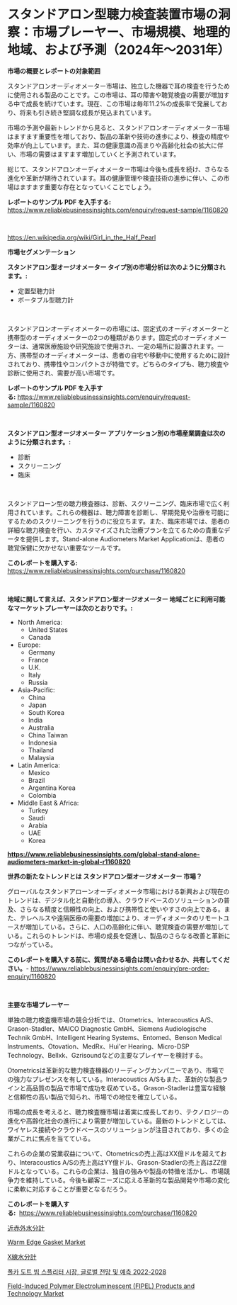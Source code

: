 <p><h1>スタンドアロン型聴力検査装置市場の洞察：市場プレーヤー、市場規模、地理的地域、および予測（2024年〜2031年）</h1></p><p><strong>市場の概要とレポートの対象範囲</strong></p>
<p><p>スタンドアロンオーディオメーター市場は、独立した機器で耳の検査を行うために使用される製品のことです。この市場は、耳の障害や聴覚検査の需要が増加する中で成長を続けています。現在、この市場は毎年11.2%の成長率で発展しており、将来も引き続き堅調な成長が見込まれています。</p><p>市場の予測や最新トレンドから見ると、スタンドアロンオーディオメーター市場はますます重要性を増しており、製品の革新や技術の進歩により、検査の精度や効率が向上しています。また、耳の健康意識の高まりや高齢化社会の拡大に伴い、市場の需要はますます増加していくと予測されています。</p><p>総じて、スタンドアロンオーディオメーター市場は今後も成長を続け、さらなる進化や革新が期待されています。耳の健康管理や検査技術の進歩に伴い、この市場はますます重要な存在となっていくことでしょう。</p></p>
<p><strong>レポートのサンプル PDF を入手する:</strong> <a href="https://www.reliablebusinessinsights.com/enquiry/request-sample/1160820">https://www.reliablebusinessinsights.com/enquiry/request-sample/1160820</a></p>
<p>&nbsp;</p>
<p><a href="https://en.wikipedia.org/wiki/Girl_in_the_Half_Pearl">https://en.wikipedia.org/wiki/Girl_in_the_Half_Pearl</a></p>
<p><strong>市場セグメンテーション</strong></p>
<p><strong>スタンドアロン型オージオメーター タイプ別の市場分析は次のように分類されます。:</strong></p>
<p><ul><li>定置型聴力計</li><li>ポータブル型聴力計</li></ul></p>
<p>&nbsp;</p>
<p><p>スタンドアロンオーディオメーターの市場には、固定式のオーディオメーターと携帯型のオーディオメーターの2つの種類があります。固定式のオーディオメーターは、通常医療施設や研究施設で使用され、一定の場所に設置されます。一方、携帯型のオーディオメーターは、患者の自宅や移動中に使用するために設計されており、携帯性やコンパクトさが特徴です。どちらのタイプも、聴力検査や診断に使用され、需要が高い市場です。</p></p>
<p><strong>レポートのサンプル PDF を入手する:</strong>&nbsp;<a href="https://www.reliablebusinessinsights.com/enquiry/request-sample/1160820">https://www.reliablebusinessinsights.com/enquiry/request-sample/1160820</a></p>
<p>&nbsp;</p>
<p><strong> スタンドアロン型オージオメーター アプリケーション別の市場産業調査は次のように分類されます。:</strong></p>
<p><ul><li>診断</li><li>スクリーニング</li><li>臨床</li></ul></p>
<p>&nbsp;</p>
<p><p>スタンドアローン型の聴力検査器は、診断、スクリーニング、臨床市場で広く利用されています。これらの機器は、聴力障害を診断し、早期発見や治療を可能にするためのスクリーニングを行うのに役立ちます。また、臨床市場では、患者の詳細な聴力検査を行い、カスタマイズされた治療プランを立てるための貴重なデータを提供します。Stand-alone Audiometers Market Applicationは、患者の聴覚保健に欠かせない重要なツールです。</p></p>
<p><strong>このレポートを購入する:</strong>&nbsp; <a href="https://www.reliablebusinessinsights.com/purchase/1160820">https://www.reliablebusinessinsights.com/purchase/1160820</a></p>
<p>&nbsp;</p>
<p><strong>地域に関して言えば、スタンドアロン型オージオメーター 地域ごとに利用可能なマーケットプレーヤーは次のとおりです。:</strong></p>
<p><ul>
    <li>
        North America:
        <ul>
            <li>United States</li>
            <li>Canada</li>
        </ul>
    </li>
    <li>
        Europe:
        <ul>
            <li>Germany</li>
            <li>France</li>
            <li>U.K.</li>
            <li>Italy</li>
            <li>Russia</li>
        </ul>
    </li>
    <li>
        Asia-Pacific:
        <ul>
            <li>China</li>
            <li>Japan</li>
            <li>South Korea</li>
            <li>India</li>
            <li>Australia</li>
            <li>China Taiwan</li>
            <li>Indonesia</li>
            <li>Thailand</li>
            <li>Malaysia</li>
        </ul>
    </li>
    <li>
        Latin America:
        <ul>
            <li>Mexico</li>
            <li>Brazil</li>
            <li>Argentina Korea</li>
            <li>Colombia</li>
        </ul>
    </li>
    <li>
        Middle East & Africa:
        <ul>
            <li>Turkey</li>
            <li>Saudi</li>
            <li>Arabia</li>
            <li>UAE</li>
            <li>Korea</li>
        </ul>
    </li>
    </ul></p>
<p><strong><a href="https://www.reliablebusinessinsights.com/global-stand-alone-audiometers-market-in-global-r1160820">https://www.reliablebusinessinsights.com/global-stand-alone-audiometers-market-in-global-r1160820</a></strong>&nbsp;</p>
<p><strong>世界の新たなトレンドとは スタンドアロン型オージオメーター 市場？</strong></p>
<p><p>グローバルなスタンドアローンオーディオメータ市場における新興および現在のトレンドは、デジタル化と自動化の導入、クラウドベースのソリューションの普及、さらなる精度と信頼性の向上、および携帯性と使いやすさの向上である。また、テレヘルスや遠隔医療の需要の増加により、オーディオメータのリモートユースが増加している。さらに、人口の高齢化に伴い、聴覚検査の需要が増加している。これらのトレンドは、市場の成長を促進し、製品のさらなる改善と革新につながっている。</p></p>
<p><strong>このレポートを購入する前に、質問がある場合は問い合わせるか、共有してください。</strong>- <a href="https://www.reliablebusinessinsights.com/enquiry/pre-order-enquiry/1160820">https://www.reliablebusinessinsights.com/enquiry/pre-order-enquiry/1160820</a></p>
<p>&nbsp;</p>
<p><strong>主要な市場プレーヤー</strong></p>
<p><p>単独の聴力検査機市場の競合分析では、Otometrics、Interacoustics A/S、Grason-Stadler、MAICO Diagnostic GmbH、Siemens Audiologische Technik GmbH、Intelligent Hearing Systems、Entomed、Benson Medical Instruments、Otovation、MedRx、Hui'er Hearing、Micro-DSP Technology、Bellxk、Gzrisoundなどの主要なプレイヤーを検討する。</p><p>Otometricsは革新的な聴力検査機器のリーディングカンパニーであり、市場での強力なプレゼンスを有している。Interacoustics A/Sもまた、革新的な製品ラインと高品質の製品で市場で成功を収めている。Grason-Stadlerは豊富な経験と信頼性の高い製品で知られ、市場での地位を確立している。</p><p>市場の成長を考えると、聴力検査機市場は着実に成長しており、テクノロジーの進化や高齢化社会の進行により需要が増加している。最新のトレンドとしては、ワイヤレス接続やクラウドベースのソリューションが注目されており、多くの企業がこれに焦点を当てている。</p><p>これらの企業の営業収益について、Otometricsの売上高はXX億ドルを超えており、Interacoustics A/Sの売上高はYY億ドル、Grason-Stadlerの売上高はZZ億ドルとなっている。これらの企業は、独自の強みや製品の特徴を活かし、市場競争力を維持している。今後も顧客ニーズに応える革新的な製品開発や市場の変化に柔軟に対応することが重要となるだろう。</p></p>
<p><strong>このレポートを購入する:</strong>&nbsp;&nbsp;<a href="https://www.reliablebusinessinsights.com/purchase/1160820">https://www.reliablebusinessinsights.com/purchase/1160820</a></p>
<p><p><a href="https://github.com/schmahlson/Market-Research-Report-List-2/blob/main/6594865134192.md">近赤外水分計</a></p><p><a href="https://issuu.com/reportprime-2/docs/warm-edge-gasket-market-size-2030.pptx">Warm Edge Gasket Market</a></p><p><a href="https://github.com/roulaayoub-saad/Market-Research-Report-List-2/blob/main/7025509134191.md">X線水分計</a></p><p><a href="https://github.com/rcabello548/Market-Research-Report-List-2/blob/main/2716232130860.md">폴카 도트 빔 스플리터 시장, 글로벌 전망 및 예측 2022-2028</a></p><p><a href="https://github.com/vregtldg37/Market-Research-Report-List-1/blob/main/field-induced-polymer-electroluminescent-fipel-products-and-technology-market.md">Field-Induced Polymer Electroluminescent (FIPEL) Products and Technology Market</a></p></p>